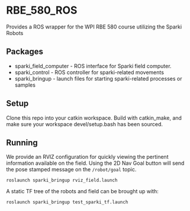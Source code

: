 # RBE_580_ROS
Provides a ROS wrapper for the WPI RBE 580 course utilizing the Sparki Robots

## Packages
* sparki_field_computer - ROS interface for Sparki field computer.
* sparki_control - ROS controller for sparki-related movements
* sparki_bringup - launch files for starting sparki-related processes or samples

## Setup
Clone this repo into your catkin workspace. Build with catkin_make, and make sure your workspace devel/setup.bash has been sourced.

## Running
We provide an RVIZ configuration for quickly viewing the pertinent information available on the field. Using the 2D Nav Goal button will send the pose stamped message on the `/robot/goal` topic.
```
roslaunch sparki_bringup rviz_field.launch
```

A static TF tree of the robots and field can be brought up with:
```
roslaunch sparki_bringup test_sparki_tf.launch
``` 
